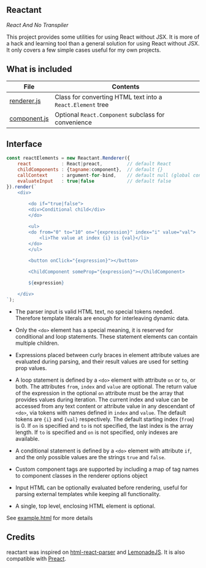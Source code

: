 Reactant
--------

*React And No Transpiler*

This project provides some utilities for using React without JSX. It is more of
a hack and learning tool than a general solution for using React without JSX. It
only covers a few simple cases useful for my own projects.

What is included
----------------

| File | Contents
|------|---------
| [renderer.js](https://github.com/lucianoiam/reactant/blob/master/renderer.js) | Class for converting HTML text into a `React.Element` tree
| [component.js](https://github.com/lucianoiam/reactant/blob/master/component.js) | Optional `React.Component` subclass for convenience

Interface
---------

```js
const reactElements = new Reactant.Renderer({
    react           : React|preact,         // default React
    childComponents : {tagname:component},  // default {}
    callContext     : argument-for-bind,    // default null (global context)
    evaluateInput   : true|false            // default false
}).render(`
    <div>
        
        <do if="true|false">
        <div>Conditional child</div>
        </do>

        <ul>
        <do from="0" to="10" on="{expression}" index="i" value="val">
            <li>The value at index {i} is {val}</li>
        </do>
        </ul>
        
        <button onClick="{expression}"></button>

        <ChildComponent someProp="{expression}"></ChildComponent>

        ${expression}

    </div>
`);
```

- The parser input is valid HTML text, no special tokens needed. Therefore 
template literals are enough for interleaving dynamic data.

- Only the `<do>` element has a special meaning, it is reserved for conditional
and loop statements. These statement elements can contain multiple children.

- Expressions placed between curly braces in element attribute values are
evaluated during parsing, and their result values are used for setting prop
values.

- A loop statement is defined by a `<do>` element with attribute `on` or `to`,
or both. The attributes `from`, `index` and `value` are optional. The return
value of the expression in the optional `on` attribute must be the array that
provides values during iteration. The current index and value can be accessed
from any text content or attribute value in any descendant of `<do>`, via tokens
with names defined in `index` and `value`. The default tokens are `{i}` and
`{val}` respectively. The default starting index (`from`) is 0. If `on` is
specified and `to` is not specified, the last index is the array length. If `to`
is specified and `on` is not specified, only indexes are available.

- A conditional statement is defined by a `<do>` element with attribute `if`,
and the only possible values are the strings `true` and `false`.

- Custom component tags are supported by including a map of tag names to
component classes in the renderer options object

- Input HTML can be optionally evaluated before rendering, useful for parsing
external templates while keeping all functionality.

- A single, top level, enclosing HTML element is optional.

See [example.html](https://github.com/lucianoiam/reactant/blob/master/example.html)
for more details

Credits
-------

reactant was inspired on [html-react-parser](https://github.com/remarkablemark/html-react-parser)
and [LemonadeJS](https://github.com/lemonadejs/lemonadejs). It is also
compatible with [Preact](https://preactjs.com).
